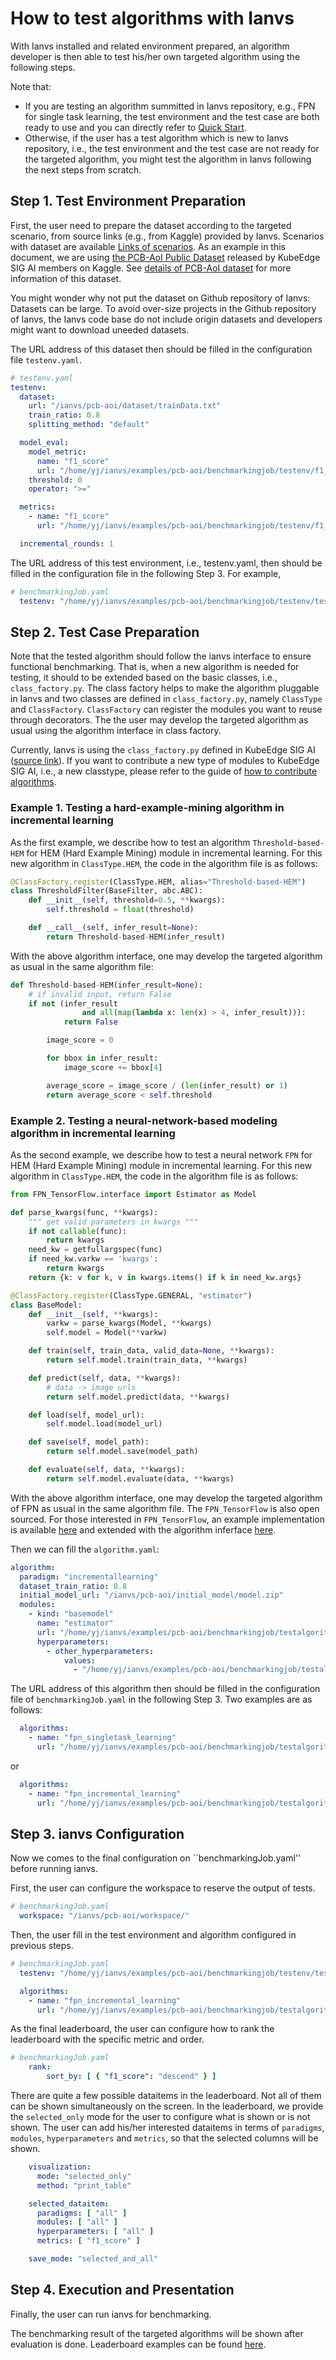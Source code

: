 [Quick Start]: ./quick-start.md  
[Links of scenarios]: ../proposals/scenarios/
[the PCB-AoI public dataset]: https://www.kaggle.com/datasets/kubeedgeianvs/pcb-aoi
[details of PCB-AoI dataset]: ../proposals/scenarios/industrial-defect-detection/pcb-aoi.md

# How to test algorithms with Ianvs

With Ianvs installed and related environment prepared, an algorithm developer is then able to test his/her own targeted algorithm using the following steps. 

Note that:
- If you are testing an algorithm summitted in Ianvs repository, e.g., FPN for single task learning, the test environment and the test case are both ready to use and you can directly refer to [Quick Start]. 
- Otherwise, if the user has a test algorithm which is new to Ianvs repository, i.e., the test environment and the test case are not ready for the targeted algorithm, you might test the algorithm in Ianvs following the next steps from scratch.

## Step 1. Test Environment Preparation
  
First, the user need to prepare the dataset according to the targeted scenario, from source links (e.g., from Kaggle) provided by Ianvs. Scenarios with dataset are  available [Links of scenarios]. As an example in this document, we are using [the PCB-AoI Public Dataset] released by KubeEdge SIG AI members on Kaggle. See [details of PCB-AoI dataset] for more information of this dataset. 

You might wonder why not put the dataset on Github repository of Ianvs: Datasets can be large. To avoid over-size projects in the Github repository of Ianvs, the Ianvs code base do not include origin datasets and developers might want to download uneeded datasets. 

The URL address of this dataset then should be filled in the configuration file ``testenv.yaml``. 

``` yaml
# testenv.yaml
testenv:
  dataset:
    url: "/ianvs/pcb-aoi/dataset/trainData.txt"
    train_ratio: 0.8
    splitting_method: "default"

  model_eval:
    model_metric:
      name: "f1_score"
      url: "/home/yj/ianvs/examples/pcb-aoi/benchmarkingjob/testenv/f1_score.py"
    threshold: 0
    operator: ">="

  metrics:
    - name: "f1_score"
      url: "/home/yj/ianvs/examples/pcb-aoi/benchmarkingjob/testenv/f1_score.py"

  incremental_rounds: 1
```

The URL address of this test environment, i.e., testenv.yaml, then should be filled in the configuration file in the following Step 3. For example,  
``` yaml
# benchmarkingJob.yaml
  testenv: "/home/yj/ianvs/examples/pcb-aoi/benchmarkingjob/testenv/testenv.yaml"
```

## Step 2. Test Case Preparation

Note that the tested algorithm should follow the ianvs interface to ensure functional benchmarking.
That is, when a new algorithm is needed for testing, it should to be extended based on the basic classes, i.e., `class_factory.py`. 
The class factory helps to make the algorithm pluggable in Ianvs 
and two classes are defined in `class_factory.py`, namely `ClassType` and `ClassFactory`. 
`ClassFactory` can register the modules you want to reuse through decorators. 
The the user may develop the targeted algorithm as usual using the algorithm interface in class factory. 

Currently, Ianvs is using the `class_factory.py` defined in KubeEdge SIG AI ([source link](https://github.com/kubeedge/sedna/blob/main/lib/sedna/common/class_factory.py)). If you want to contribute a new type of modules to KubeEdge SIG AI, i.e., a new classtype, please refer to the guide of [how to contribute algorithms](./how-to-contribute-algorithms.md).


### Example 1. Testing a hard-example-mining algorithm in incremental learning

As the first example, we describe how to test an algorithm `Threshold-based-HEM` for HEM (Hard Example Mining) module in incremental learning. 
For this new algorithm in `ClassType.HEM`, the code in the algorithm file is as follows:

```python
@ClassFactory.register(ClassType.HEM, alias="Threshold-based-HEM")
class ThresholdFilter(BaseFilter, abc.ABC):
    def __init__(self, threshold=0.5, **kwargs):
        self.threshold = float(threshold)

    def __call__(self, infer_result=None):
        return Threshold-based-HEM(infer_result)
```

With the above algorithm interface, one may develop the targeted algorithm as usual in the same algorithm file:

```python
def Threshold-based-HEM(infer_result=None):
    # if invalid input, return False
    if not (infer_result
                and all(map(lambda x: len(x) > 4, infer_result))):
            return False

        image_score = 0

        for bbox in infer_result:
            image_score += bbox[4]

        average_score = image_score / (len(infer_result) or 1)
        return average_score < self.threshold
```

### Example 2. Testing a neural-network-based modeling algorithm in incremental learning

As the second example, we describe how to test a neural network `FPN` for HEM (Hard Example Mining) module in incremental learning. 
For this new algorithm in `ClassType.HEM`, the code in the algorithm file is as follows: 

``` python
from FPN_TensorFlow.interface import Estimator as Model

def parse_kwargs(func, **kwargs):
    """ get valid parameters in kwargs """
    if not callable(func):
        return kwargs
    need_kw = getfullargspec(func)
    if need_kw.varkw == 'kwargs':
        return kwargs
    return {k: v for k, v in kwargs.items() if k in need_kw.args}

@ClassFactory.register(ClassType.GENERAL, "estimator")
class BaseModel:
    def __init__(self, **kwargs):
        varkw = parse_kwargs(Model, **kwargs)
        self.model = Model(**varkw)

    def train(self, train_data, valid_data=None, **kwargs):
        return self.model.train(train_data, **kwargs)

    def predict(self, data, **kwargs):
        # data -> image urls
        return self.model.predict(data, **kwargs)

    def load(self, model_url):
        self.model.load(model_url)

    def save(self, model_path):
        return self.model.save(model_path)

    def evaluate(self, data, **kwargs):
        return self.model.evaluate(data, **kwargs)
```

With the above algorithm interface, one may develop the targeted algorithm of FPN as usual in the same algorithm file. 
The ``FPN_TensorFlow`` is also open sourced. For those interested in ``FPN_TensorFlow``, an example implementation is available [here](https://github.com/DetectionTeamUCAS/FPN_Tensorflow) and extended with the algorithm inferface [here](https://github.com/kubeedge-sedna/FPN_Tensorflow).

Then we can fill the ``algorithm.yaml``: 
``` yaml
algorithm:
  paradigm: "incrementallearning"
  dataset_train_ratio: 0.8
  initial_model_url: "/ianvs/pcb-aoi/initial_model/model.zip"
  modules:
    - kind: "basemodel"
      name: "estimator"
      url: "/home/yj/ianvs/examples/pcb-aoi/benchmarkingjob/testalgorithms/fpn_incremental_learning/basemodel.py"
      hyperparameters:
        - other_hyperparameters:
            values:
              - "/home/yj/ianvs/examples/pcb-aoi/benchmarkingjob/testalgorithms/fpn_incremental_learning/fpn_hyperparameter.yaml"
```


The URL address of this algorithm then should be filled in the configuration file of ``benchmarkingJob.yaml`` in the following Step 3. Two examples are as follows: 
``` yaml
  algorithms:
    - name: "fpn_singletask_learning"
      url: "/home/yj/ianvs/examples/pcb-aoi/benchmarkingjob/testalgorithms/fpn_singletask_learning/fpn_algorithm.yaml"
```

or 

``` yaml
  algorithms:
    - name: "fpn_incremental_learning"
      url: "/home/yj/ianvs/examples/pcb-aoi/benchmarkingjob/testalgorithms/fpn_incremental_learning/fpn_algorithm.yaml"
```

## Step 3. ianvs Configuration

Now we comes to the final configuration on ``benchmarkingJob.yaml'' before running ianvs. 

First, the user can configure the workspace to reserve the output of tests. 
``` yaml
# benchmarkingJob.yaml
  workspace: "/ianvs/pcb-aoi/workspace/"
```

Then, the user fill in the test environment and algorithm configured in previous steps. 
``` yaml
# benchmarkingJob.yaml
  testenv: "/home/yj/ianvs/examples/pcb-aoi/benchmarkingjob/testenv/testenv.yaml"
```
``` yaml
  algorithms:
    - name: "fpn_incremental_learning"
      url: "/home/yj/ianvs/examples/pcb-aoi/benchmarkingjob/testalgorithms/fpn_incremental_learning/fpn_algorithm.yaml"
```

As the final leaderboard, the user can configure how to rank the leaderboard with the specific metric and order. 
``` yaml
# benchmarkingJob.yaml
    rank:
        sort_by: [ { "f1_score": "descend" } ]
```

There are quite a few possible dataitems in the leaderboard. Not all of them can be shown simultaneously on the screen. In the leaderboard, we provide the ``selected_only`` mode for the user to configure what is shown or is not shown. The user can add his/her interested dataitems in terms of ``paradigms``, ``modules``, ``hyperparameters`` and ``metrics``, so that the selected columns will be shown.
``` yaml
    visualization:
      mode: "selected_only"
      method: "print_table"

    selected_dataitem:
      paradigms: [ "all" ]
      modules: [ "all" ]
      hyperparameters: [ "all" ]
      metrics: [ "f1_score" ]

    save_mode: "selected_and_all"
```


## Step 4. Execution and Presentation

Finally, the user can run ianvs for benchmarking. 

The benchmarking result of the targeted algorithms will be shown after evaluation is done. Leaderboard examples can be found [here](../proposals/leaderboards).
